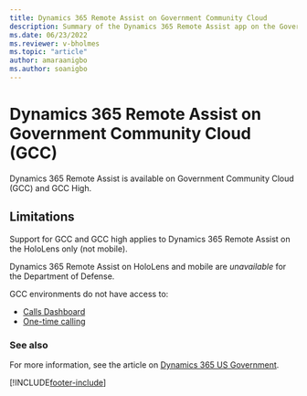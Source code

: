 ```yaml
---
title: Dynamics 365 Remote Assist on Government Community Cloud
description: Summary of the Dynamics 365 Remote Assist app on the Government Community Cloud.
ms.date: 06/23/2022
ms.reviewer: v-bholmes
ms.topic: "article"
author: amaraanigbo
ms.author: soanigbo
---
```


# Dynamics 365 Remote Assist on Government Community Cloud (GCC)

Dynamics 365 Remote Assist is available on Government Community Cloud (GCC) and GCC High. 

## Limitations

Support for GCC and GCC high applies to Dynamics 365 Remote Assist on the HoloLens only (not mobile).

Dynamics 365 Remote Assist on HoloLens and mobile are *unavailable* for the Department of Defense.

GCC environments do not have access to:

- [Calls Dashboard](calls-dashboard.md)
- [One-time calling]()


### See also

For more information, see the article on [Dynamics 365 US Government](/power-platform/admin/microsoft-dynamics-365-government).



[!INCLUDE[footer-include](../includes/footer-banner.md)]
